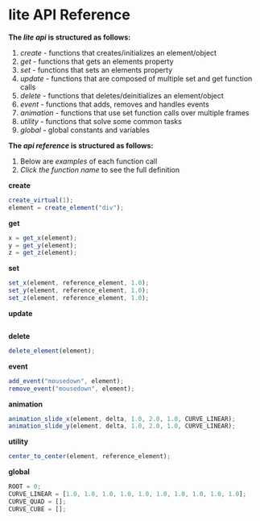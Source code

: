 # lite API Reference
**The *lite api* is structured as follows:**
1. *create* - functions that creates/initializes an element/object
2. *get* - functions that gets an elements property
3. *set* - functions that sets an elements property
4. *update* - functions that are composed of multiple set and get function calls
5. *delete* - functions that deletes/deinitializes an element/object
6. *event* - functions that adds, removes and handles events 
7. *animation* - functions that use set function calls over multiple frames
8. *utility* - functions that solve some common tasks
9. *global* - global constants and variables

**The *api reference* is structured as follows:**
1. Below are *examples* of each function call
2. *Click the function name* to see the full definition

**create**
```javascript
create_virtual(1);
element = create_element("div");
```
**get**
```javascript
x = get_x(element);
y = get_y(element);
z = get_z(element);
```
**set**
```javascript
set_x(element, reference_element, 1.0);
set_y(element, reference_element, 1.0);
set_z(element, reference_element, 1.0);
```
**update**
```javascript
```
**delete**
```javascript
delete_element(element);
```
**event**
```javascript
add_event("mousedown", element);
remove_event("mousedown", element);
```
**animation**
```javascript
animation_slide_x(element, delta, 1.0, 2.0, 1.0, CURVE_LINEAR);
animation_slide_y(element, delta, 1.0, 2.0, 1.0, CURVE_LINEAR);
```
**utility**
```javascript
center_to_center(element, reference_element);
```
**global**
```javascript
ROOT = 0;
CURVE_LINEAR = [1.0, 1.0, 1.0, 1.0, 1.0, 1.0, 1.0, 1.0, 1.0, 1.0];
CURVE_QUAD = [];
CURVE_CUBE = [];
```
